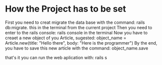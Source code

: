 # How the Project has to be set

First you need to creat migrate the data base with the command: rails db:migrate. this in the terminal from the current project
Then you need to enter to the rails console: rails console in the terminal
Now you have to creaet a new object of you Article, sugested: object_name = Article.new(title: "Hello there", body: "Here is the programmer")
By the end, you have to save this new article with the command: object_name.save

that's it you can run the web aplication with: rails s
